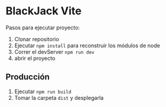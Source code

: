 # BlackJack Vite

Pasos para ejecutar proyecto:

1. Clonar repositorio
2. Ejecutar ```npm install``` para reconstruir los módulos de node
3. Correr el devServer ```npm run dev```
4. abrir el proyecto

## Producción

1. Ejecutar ```npm run build```
2. Tomar la carpeta ```dist``` y desplegarla